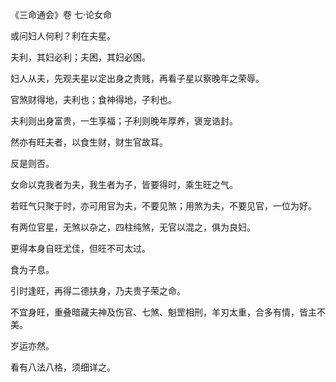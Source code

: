 《三命通会》卷 七·论女命

或问妇人何利？利在夫星。

夫利，其妇必利；夫困，其妇必困。

妇人从夫，先观夫星以定出身之贵贱，再看子星以察晚年之荣辱。

官煞财得地，夫利也；食神得地，子利也。

夫利则出身富贵，一生享福；子利则晚年厚养，褒宠诰封。

然亦有旺夫者，以食生财，财生官故耳。

反是则否。

女命以克我者为夫，我生者为子，皆要得时，乘生旺之气。

若旺气只聚于时，亦可用官为夫，不要见煞；用煞为夫，不要见官，一位为好。

有两位官星，无煞以杂之，四柱纯煞，无官以混之，俱为良妇。

更得本身自旺尤佳，但旺不可太过。

食为子息。

引时逢旺，再得二德扶身，乃夫贵子荣之命。

不宜身旺，重叠暗藏夫神及伤官、七煞、魁罡相刑，羊刃太重，合多有情，皆主不美。

岁运亦然。

看有八法八格，须细详之。

